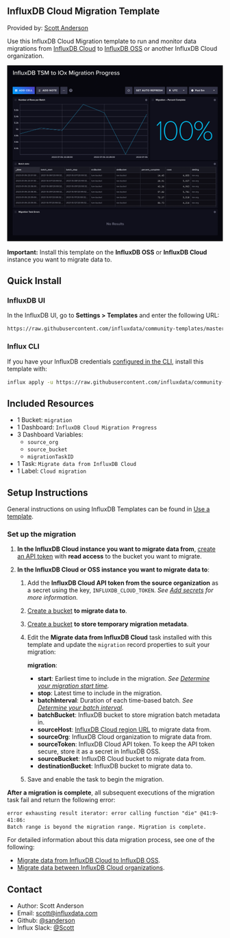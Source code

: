 ## InfluxDB Cloud Migration Template

Provided by: [Scott Anderson](https://github.com/sanderson/)

Use this InfluxDB Cloud Migration template to run and monitor data migrations
from [InfluxDB Cloud](https://cloud2.influxdata.com) to [InfluxDB OSS](https://www.influxdata.com/)
or another InfluxDB Cloud organization.

![InfluxDB Cloud Migration Dashboard Screenshot](img/migration-dashboard.png)

**Important:** Install this template on the **InfluxDB OSS** or **InfluxDB Cloud**
instance you want to migrate data to.

## Quick Install

### InfluxDB UI

In the InfluxDB UI, go to **Settings > Templates** and enter the following URL:

```sh
https://raw.githubusercontent.com/influxdata/community-templates/master/influxdb-cloud-oss-migration/migration.yml
```

### Influx CLI

If you have your InfluxDB credentials [configured in the CLI](https://docs.influxdata.com/influxdb/latest/reference/cli/influx/config/), install this template with:

```sh
influx apply -u https://raw.githubusercontent.com/influxdata/community-templates/master/influxdb-cloud-oss-migration/migration.yml
```

## Included Resources

- 1 Bucket: `migration`
- 1 Dashboard: `InfluxDB Cloud Migration Progress`
- 3 Dashboard Variables:
  - `source_org`
  - `source_bucket`
  - `migrationTaskID`
- 1 Task: `Migrate data from InfluxDB Cloud`
- 1 Label: `Cloud migration`

## Setup Instructions

General instructions on using InfluxDB Templates can be found in [Use a template](../docs/use_a_template.md).

### Set up the migration

1.  **In the InfluxDB Cloud instance you want to migrate data from**,
    [create an API token](https://docs.influxdata.com/influxdb/cloud/security/tokens/create-token/)
    with **read access** to the bucket you want to migrate.

2.  **In the InfluxDB Cloud or OSS instance you want to migrate data to**:
    1.  Add the **InfluxDB Cloud API token from the source organization** as a
        secret using the key, `INFLUXDB_CLOUD_TOKEN`.
        _See [Add secrets](https://docs.influxdata.com/influxdb/latest/security/secrets/add/) for more information._
    2.  [Create a bucket](https://docs.influxdata.com/influxdb/latest/organizations/buckets/create-bucket/)
        **to migrate data to**.
    3.  [Create a bucket](https://docs.influxdata.com/influxdb/latest/organizations/buckets/create-bucket/)
        **to store temporary migration metadata**.
    4.  Edit the **Migrate data from InfluxDB Cloud** task installed with this
        template and update the `migration` record properties to suit your migration:

        **migration**:        
        - **start**: Earliest time to include in the migration.
          _See [Determine your migration start time](https://docs.influxdata.com/influxdb/latest/write-data/migrate-cloud-to-oss/#determine-your-migration-start-time)._
        - **stop**: Latest time to include in the migration.
        - **batchInterval**: Duration of each time-based batch.
          _See [Determine your batch interval](https://docs.influxdata.com/influxdb/latest/write-data/migrate-cloud-to-oss/#determine-your-batch-interval)._
        - **batchBucket**: InfluxDB bucket to store migration batch metadata in.
        - **sourceHost**: [InfluxDB Cloud region URL](https://docs.influxdata.com/influxdb/cloud/reference/regions)
          to migrate data from.
        - **sourceOrg**: InfluxDB Cloud organization to migrate data from.
        - **sourceToken**: InfluxDB Cloud API token. To keep the API token secure, store
          it as a secret in InfluxDB OSS.
        - **sourceBucket**: InfluxDB Cloud bucket to migrate data from.
        - **destinationBucket**: InfluxDB bucket to migrate data to.
    
    5. Save and enable the task to begin the migration.

**After a migration is complete**, all subsequent executions of the migration
task fail and return the following error:

```
error exhausting result iterator: error calling function "die" @41:9-41:86:
Batch range is beyond the migration range. Migration is complete.
```

For detailed information about this data migration process, see one of the following:

- [Migrate data from InfluxDB Cloud to InfluxDB OSS](https://docs.influxdata.com/influxdb/latest/migrate-data/migrate-cloud-to-oss/).
- [Migrate data between InfluxDB Cloud organizations](https://docs.influxdata.com/influxdb/cloud/migrate-data/migrate-cloud-to-cloud/).

## Contact

- Author: Scott Anderson
- Email: scott@influxdata.com
- Github: [@sanderson](https://github.com/sanderson)
- Influx Slack: [@Scott](https://influxdata.com/slack)
